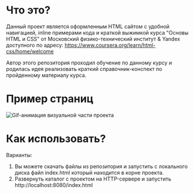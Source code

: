 # Что это?
Данный проект является оформленным HTML сайтом с удобной навигацией, inline примерами кода и краткой выжимкой курса "Основы HTML и CSS" от Московский физико-технический институт & Yandex доступного по адресу: https://www.coursera.org/learn/html-css/home/welcome

Автор этого репозитория проходил обучение по данному курсу и родилась идея реализовать краткий справочник-конспект по пройденному материалу курса.

# Пример страниц
![Gif-анимация визуальной части проекта](https://github.com/microcoder/course_basics_html_css/blob/master/res/site_animation.gif)

# Как использовать?
Варианты:
1. Вы можете скачать файлы из репозитория и запустить с локального диска файл index.html который находится в корне проекта.
2. Развернуть каталог с проектом на HTTP-сервере и запустить http://localhost:8080/index.html
